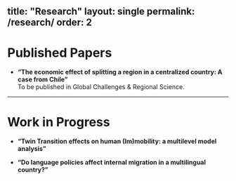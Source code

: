 title: "Research"
layout: single
permalink: /research/
order: 2
---

# Published Papers

- **“The economic effect of splitting a region in a centralized country: A case from Chile”**  
  To be published in Global Challenges & Regional Science.

---

# Work in Progress

- **“Twin Transition effects on human (Im)mobility: a multilevel model analysis”**  

- **“Do language policies affect internal migration in a multilingual country?”**  
